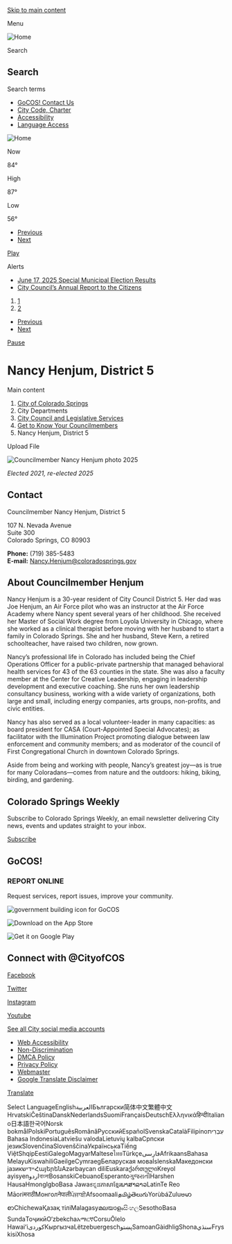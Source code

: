 [Skip to main content](https://coloradosprings.gov/nancyhenjum/)

Menu

![Home](https://coloradosprings.gov/sites/default/files/logo_0.png)

Search

## Search

Search terms

- [GoCOS! Contact Us](https://coloradosprings.gov/gocos)
- [City Code, Charter](https://codelibrary.amlegal.com/codes/coloradospringsco/latest/overview)
- [Accessibility](https://coloradosprings.gov/TitleIIADA)
- [Language Access](https://coloradosprings.gov/TitleVILanguageAccess)

![Home](https://coloradosprings.gov/sites/default/files/logo_0.png)

Now

84°

High

87°

Low

56°

<!--THE END-->

<!--THE END-->

- [Previous](https://coloradosprings.gov/nancyhenjum)
- [Next](https://coloradosprings.gov/nancyhenjum)

[Play](https://coloradosprings.gov/nancyhenjum)

Alerts

- [June 17, 2025 Special Municipal Election Results](https://coloradosprings.gov/ElectionResults)
- [City Council’s Annual Report to the Citizens](https://coloradosprings.gov/node/151466)

<!--THE END-->

1. [1](https://coloradosprings.gov/nancyhenjum)
2. [2](https://coloradosprings.gov/nancyhenjum)

<!--THE END-->

- [Previous](https://coloradosprings.gov/nancyhenjum)
- [Next](https://coloradosprings.gov/nancyhenjum)

[Pause](https://coloradosprings.gov/nancyhenjum)

# Nancy Henjum, District 5

Main content

1. [City of Colorado Springs](https://coloradosprings.gov)
2. City Departments
3. [City Council and Legislative Services](https://coloradosprings.gov/citycouncil)
4. [Get to Know Your Councilmembers](https://coloradosprings.gov/get-know-your-councilmembers)
5. Nancy Henjum, District 5

Upload File

![Councilmember Nancy Henjum photo 2025](https://coloradosprings.gov/sites/default/files/styles/full_content_xsmall/public/2025-04/nancyhenjumvert1.jpg?itok=mBpbmy39)

*Elected 2021, re-elected 2025*

## Contact

Councilmember Nancy Henjum, District 5

107 N. Nevada Avenue  
Suite 300  
Colorado Springs, CO 80903

**Phone:** (719) 385-5483  
**E-mail:** [Nancy.Henjum@coloradosprings.gov](mailto:Nancy.Henjum@coloradosprings.gov)

## About Councilmember Henjum

Nancy Henjum is a 30-year resident of City Council District 5. Her dad was Joe Henjum, an Air Force pilot who was an instructor at the Air Force Academy where Nancy spent several years of her childhood. She received her Master of Social Work degree from Loyola University in Chicago, where she worked as a clinical therapist before moving with her husband to start a family in Colorado Springs. She and her husband, Steve Kern, a retired schoolteacher, have raised two children, now grown.

Nancy’s professional life in Colorado has included being the Chief Operations Officer for a public-private partnership that managed behavioral health services for 43 of the 63 counties in the state. She was also a faculty member at the Center for Creative Leadership, engaging in leadership development and executive coaching. She runs her own leadership consultancy business, working with a wide variety of organizations, both large and small, including energy companies, arts groups, non-profits, and civic entities.

Nancy has also served as a local volunteer-leader in many capacities: as board president for CASA (Court-Appointed Special Advocates); as facilitator with the Illumination Project promoting dialogue between law enforcement and community members; and as moderator of the council of First Congregational Church in downtown Colorado Springs.

Aside from being and working with people, Nancy’s greatest joy—as is true for many Coloradans—comes from nature and the outdoors: hiking, biking, birding, and gardening.

## Colorado Springs Weekly

Subscribe to Colorado Springs Weekly, an email newsletter delivering City news, events and updates straight to your inbox.

[Subscribe](https://coloradosprings.us20.list-manage.com/subscribe?u=9c87b06f8f4a92c5ad9d52697&id=d4ff081ce1)

## GoCOS!

### REPORT ONLINE

Request services, report issues, improve your community.

![government building icon for GoCOS](https://coloradosprings.gov/sites/default/files/styles/media_library/public/2023-02/GoCOS%20icon%20large%20no%20background.png?h=ce7d077c&itok=u3SzdN1s)

![Download on the App Store](https://coloradosprings.gov/sites/default/files/styles/medium/public/2023-02/apple-app-store-logo.jpg?itok=bUJ0Svj0)

![Get it on Google Play](https://coloradosprings.gov/sites/default/files/styles/medium/public/2023-02/googleplay.jpg?itok=qfD4Y3Rz)

## Connect with @CityofCOS

[Facebook](https://facebook.com/cityofcos)

[Twitter](https://twitter.com/cityofcos)

[Instagram](https://www.instagram.com/CityofCOS)

[Youtube](https://www.youtube.com/c/SpringsTV)

[See all City social media accounts](https://coloradosprings.gov/city-communications/page/social-media)

- [Web Accessibility](https://coloradosprings.gov/office-accessibility/page/accessible-information-technology)
- [Non-Discrimination](https://coloradosprings.gov/NonDiscriminationNotice)
- [DMCA Policy](https://coloradosprings.gov/document/dmcapolicy2022.pdf)
- [Privacy Policy](https://coloradosprings.gov/sites/default/files/city_of_colorado_springs_privacy_policy.pdf)
- [Webmaster](mailto:webmaster@coloradosprings.gov)
- [Google Translate Disclaimer](https://coloradosprings.gov/google-translate-disclaimer)

[Translate](https://coloradosprings.gov/nancyhenjum/)

Select LanguageEnglishالعربيةБългарски简体中文繁體中文HrvatskiČeština‎DanskNederlandsSuomiFrançaisDeutschΕλληνικάहिन्दीItaliano日本語한국어Norsk bokmålPolskiPortuguêsRomânăРусскийEspañolSvenskaCatalàFilipinoעִבְרִיתBahasa IndonesiaLatviešu valodaLietuvių kalbaСрпски језикSlovenčinaSlovenščinaУкраїнськаTiếng ViệtShqipEestiGalegoMagyarMalteseไทยTürkçeفارسیAfrikaansBahasa MelayuKiswahiliGaeilgeCymraegБеларуская моваÍslenskaМакедонски јазикיידישՀայերենAzərbaycan diliEuskaraქართულიKreyol ayisyenاردوবাংলাBosanskiCebuanoEsperantoગુજરાતીHarshen HausaHmongIgboBasa Jawaಕನ್ನಡភាសាខ្មែរພາສາລາວLatinTe Reo MāoriमराठीМонголनेपालीਪੰਜਾਬੀAfsoomaaliதமிழ்తెలుగుYorùbáZuluဗမာစာChichewaҚазақ тіліMalagasyമലയാളംසිංහලSesothoBasa SundaТоҷикӣO‘zbekchaአማርኛCorsuŌlelo Hawaiʻiكوردی‎КыргызчаLëtzebuergeschپښتوSamoanGàidhligShonaسنڌيFryskisiXhosa
